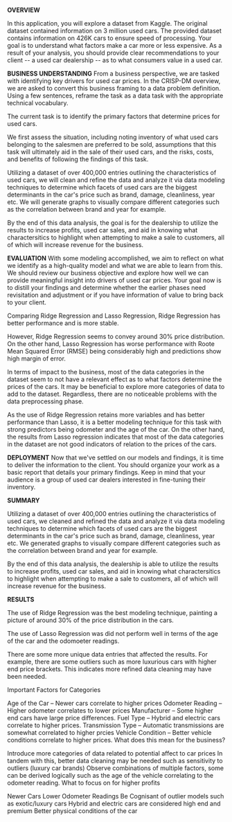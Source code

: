 **OVERVIEW**

In this application, you will explore a dataset from Kaggle. The original dataset contained information on 3 million used cars. The provided dataset contains information on 426K cars to ensure speed of processing. Your goal is to understand what factors make a car more or less expensive. As a result of your analysis, you should provide clear recommendations to your client -- a used car dealership -- as to what consumers value in a used car.


**BUSINESS UNDERSTANDING**
From a business perspective, we are tasked with identifying key drivers for used car prices. In the CRISP-DM overview, we are asked to convert this business framing to a data problem definition. Using a few sentences, reframe the task as a data task with the appropriate technical vocabulary.

The current task is to identify the primary factors that determine prices for used cars.

We first assess the situation, including noting inventory of what used cars belonging to the salesmen are preferred to be sold, assumptions that this task will ultimately aid in the sale of their used cars, and the risks, costs, and benefits of following the findings of this task.

Utilizing a dataset of over 400,000 entries outlining the characteristics of used cars, we will clean and refine the data and analyze it via data modeling techniques to determine which facets of used cars are the biggest determinants in the car's price such as brand, damage, cleanliness, year etc. We will generate graphs to visually compare different categories such as the correlation between brand and year for example.

By the end of this data analysis, the goal is for the dealership to utilize the results to increase profits, used car sales, and aid in knowing what charactersitics to highlight when attempting to make a sale to customers, all of which will increase revenue for the business.


**EVALUATION**
With some modeling accomplished, we aim to reflect on what we identify as a high-quality model and what we are able to learn from this. We should review our business objective and explore how well we can provide meaningful insight into drivers of used car prices. Your goal now is to distill your findings and determine whether the earlier phases need revisitation and adjustment or if you have information of value to bring back to your client.

Comparing Ridge Regression and Lasso Regression, Ridge Regression has better performance and is more stable.

However, Ridge Regression seems to convey around 30% price distribution. On the other hand, Lasso Regression has worse performance with Roote Mean Squared Error (RMSE) being considerably high and predictions show high margin of error.

In terms of impact to the business, most of the data categories in the dataset seem to not have a relevant effect as to what factors determine the prices of the cars. It may be beneficial to explore more categories of data to add to the dataset. Regardless, there are no noticeable problems with the data preprocessing phase.

As the use of Ridge Regression retains more variables and has better performance than Lasso, it is a better modeling technique for this task with strong predictors being odometer and the age of the car. On the other hand, the results from Lasso regression indicates that most of the data categories in the dataset are not good indicators of relation to the prices of the cars.


**DEPLOYMENT**
Now that we've settled on our models and findings, it is time to deliver the information to the client. You should organize your work as a basic report that details your primary findings. Keep in mind that your audience is a group of used car dealers interested in fine-tuning their inventory.


**SUMMARY**

Utilizing a dataset of over 400,000 entries outlining the characteristics of used cars, we cleaned and refined the data and analyze it via data modeling techniques to determine which facets of used cars are the biggest determinants in the car's price such as brand, damage, cleanliness, year etc. We generated graphs to visually compare different categories such as the correlation between brand and year for example.

By the end of this data analysis, the dealership is able to utilize the results to increase profits, used car sales, and aid in knowing what charactersitics to highlight when attempting to make a sale to customers, all of which will increase revenue for the business.


**RESULTS**

The use of Ridge Regression was the best modeling technique, painting a picture of around 30% of the price distribution in the cars.

The use of Lasso Regression was did not perform well in terms of the age of the car and the odomoeter readings.

There are some more unique data entries that affected the results. For example, there are some outliers such as more luxurious cars with higher end price brackets. This indicates more refined data cleaning may have been needed.

Important Factors for Categories

Age of the Car – Newer cars correlate to higher prices
Odometer Reading – Higher odometer correlates to lower prices
Manufacturer – Some higher end cars have large price differences.
Fuel Type – Hybrid and electric cars correlate to higher prices.
Transmission Type – Automatic transmissions are somewhat correlated to higher prcies
Vehicle Condition – Better vehicle conditions correlate to higher prices.
What does this mean for the business?

Introduce more categories of data related to potential affect to car prices
In tandem with this, better data cleaning may be needed such as sensitivity to outliers (luxury car brands)
Observe combinations of multiple factors, some can be derived logically such as the age of the vehicle correlating to the odometer reading.
What to focus on for higher profits

Newer Cars
Lower Odometer Readings
Be Cognisant of outlier models such as exotic/luxury cars
Hybrid and electric cars are considered high end and premium
Better physical conditions of the car

